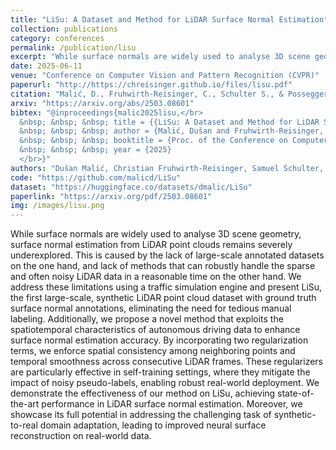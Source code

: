 ```yaml
---
title: "LiSu: A Dataset and Method for LiDAR Surface Normal Estimation"
collection: publications
category: conferences
permalink: /publication/lisu
excerpt: "While surface normals are widely used to analyse 3D scene geometry, surface normal estimation from LiDAR point clouds remains severely underexplored. This is caused by the lack of large-scale annotated datasets on the one hand, and lack of methods that can robustly handle the sparse and often noisy LiDAR data in a reasonable time on the other hand. We address these limitations using a traffic simulation engine and present LiSu, the first large-scale, synthetic LiDAR point cloud dataset with ground truth surface normal annotations, eliminating the need for tedious manual labeling. Additionally, we propose a novel method that exploits the spatiotemporal characteristics of autonomous driving data to enhance surface normal estimation accuracy. By incorporating two regularization terms, we enforce spatial consistency among neighboring points and temporal smoothness across consecutive LiDAR frames. These regularizers are particularly effective in self-training settings, where they mitigate the impact of noisy pseudo-labels, enabling robust real-world deployment. We demonstrate the effectiveness of our method on LiSu, achieving state-of-the-art performance in LiDAR surface normal estimation. Moreover, we showcase its full potential in addressing the challenging task of synthetic-to-real domain adaptation, leading to improved neural surface reconstruction on real-world data."
date: 2025-06-11
venue: "Conference on Computer Vision and Pattern Recognition (CVPR)"
paperurl: "http://https://chreisinger.github.io/files/lisu.pdf"
citation: "Malić, D., Fruhwirth-Reisinger, C., Schulter S., & Possegger, H. (2025). LiSu: A Dataset and Method for LiDAR Surface Normal Estimation. In Proc. of the Conference on Computer Vision and Pattern Recognition (CVPR)."
arxiv: "https://arxiv.org/abs/2503.08601"
bibtex: "@inproceedings{malic2025lisu,</br>
  &nbsp; &nbsp; &nbsp; title = {{LiSu: A Dataset and Method for LiDAR Surface Normal Estimation}},</br>
  &nbsp; &nbsp; &nbsp; author = {Malić, Dušan and Fruhwirth-Reisinger, Christian and Schulter, Samuel and Possegger, Horst},</br>
  &nbsp; &nbsp; &nbsp; booktitle = {Proc. of the Conference on Computer Vision and Pattern Recognition (CVPR)},</br>
  &nbsp; &nbsp; &nbsp; year = {2025}
  </br>}"
authors: "Dušan Malić, Christian Fruhwirth-Reisinger, Samuel Schulter, Horst Possegger"
code: "https://github.com/malicd/LiSu"
dataset: "https://huggingface.co/datasets/dmalic/LiSu"
paperlink: "https://arxiv.org/pdf/2503.08601"
img: /images/lisu.png
---
```


While surface normals are widely used to analyse 3D scene geometry, surface normal estimation from LiDAR point clouds remains severely underexplored. This is caused by the lack of large-scale annotated datasets on the one hand, and lack of methods that can robustly handle the sparse and often noisy LiDAR data in a reasonable time on the other hand. We address these limitations using a traffic simulation engine and present LiSu, the first large-scale, synthetic LiDAR point cloud dataset with ground truth surface normal annotations, eliminating the need for tedious manual labeling. Additionally, we propose a novel method that exploits the spatiotemporal characteristics of autonomous driving data to enhance surface normal estimation accuracy. By incorporating two regularization terms, we enforce spatial consistency among neighboring points and temporal smoothness across consecutive LiDAR frames. These regularizers are particularly effective in self-training settings, where they mitigate the impact of noisy pseudo-labels, enabling robust real-world deployment. We demonstrate the effectiveness of our method on LiSu, achieving state-of-the-art performance in LiDAR surface normal estimation. Moreover, we showcase its full potential in addressing the challenging task of synthetic-to-real domain adaptation, leading to improved neural surface reconstruction on real-world data.
